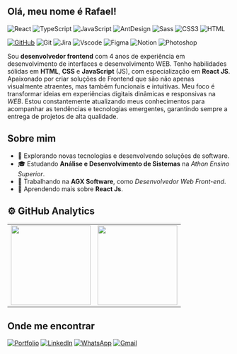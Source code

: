 ## Olá, meu nome é Rafael!

![React](https://img.shields.io/badge/React-20232A?style=for-the-badge&logo=react&logoColor=61DAFB)
![TypeScript](https://img.shields.io/badge/TypeScript-007ACC?style=for-the-badge&logo=typescript&logoColor=white)
![JavaScript](https://img.shields.io/badge/JavaScript-F7DF1E?style=for-the-badge&logo=javascript&logoColor=black)
![AntDesign](https://img.shields.io/badge/Ant%20Design-1890FF?style=for-the-badge&logo=antdesign&logoColor=white)
![Sass](https://img.shields.io/badge/Sass-CC6699?style=for-the-badge&logo=sass&logoColor=white)
![CSS3](https://img.shields.io/badge/CSS3-1572B6?style=for-the-badge&logo=css3&logoColor=white)
![HTML](https://img.shields.io/badge/HTML5-E34F26?style=for-the-badge&logo=html5&logoColor=white)

[![GitHub](https://img.shields.io/badge/GitHub-100000?style=for-the-badge&logo=github&logoColor=white)](https://github.com/RafaelHDSV)
![Git](https://img.shields.io/badge/GIT-E44C30?style=for-the-badge&logo=git&logoColor=white)
![Jira](https://img.shields.io/badge/Jira-0052CC?style=for-the-badge&logo=Jira&logoColor=white)
![Vscode](https://img.shields.io/badge/Vscode-007ACC?style=for-the-badge&logo=visual-studio-code&logoColor=white)
![Figma](https://img.shields.io/badge/Figma-F24E1E?style=for-the-badge&logo=figma&logoColor=white)
![Notion](https://img.shields.io/badge/Notion-000000?style=for-the-badge&logo=notion&logoColor=white)
![Photoshop](https://img.shields.io/badge/Adobe%20Photoshop-31A8FF?style=for-the-badge&logo=Adobe%20Photoshop&logoColor=black)

<p> 
  Sou <strong>desenvolvedor frontend</strong> com 4 anos de experiência em desenvolvimento de interfaces e desenvolvimento WEB. Tenho habilidades sólidas em <strong>HTML</strong>, <strong>CSS</strong> e <strong>JavaScript</strong> (JS), com especialização em <strong>React JS</strong>. Apaixonado por criar soluções de Frontend que são não apenas visualmente atraentes, mas também funcionais e intuitivas. Meu foco é transformar ideias em experiências digitais dinâmicas e responsivas na <i>WEB</i>. Estou constantemente atualizando meus conhecimentos para acompanhar as tendências e tecnologias emergentes, garantindo sempre a entrega de projetos de alta qualidade.
</p>

## Sobre mim

-    🤔 Explorando novas tecnologias e desenvolvendo soluções de software.
-    🎓 Estudando <strong>Análise e Desenvolvimento de Sistemas</strong> na <i>Athon Ensino Superior</i>.
-    💼 Trabalhando na <strong>AGX Software</strong>, como <i>Desenvolvedor Web Front-end</i>.
-    🌱 Aprendendo mais sobre <strong>React Js</strong>.

## ⚙️ GitHub Analytics

<table>
  <tr>
    <td>
      <img height="180em" src="https://github-readme-stats.vercel.app/api?username=RafaelHDSV&theme=dracula&show_icons=true&locale=pt-br" />
    </td>
    <td>
      <img height="180em" src="https://github-readme-stats.vercel.app/api/top-langs/?username=RafaelHDSV&theme=dracula&show_icons=true&locale=pt-br&layout=compact" />
    </td>
  </tr>
</table>

## Onde me encontrar

[![Portfolio](https://img.shields.io/badge/Portfolio-FF5722?style=for-the-badge&logo=todoist&logoColor=white)](https://seulink.com)
[![LinkedIn](https://img.shields.io/badge/LinkedIn-0077B5?style=for-the-badge&logo=linkedin&logoColor=white)](https://www.linkedin.com/in/rafael-vieira-223018210/)
[![WhatsApp](https://img.shields.io/badge/WhatsApp-25D366?style=for-the-badge&logo=whatsapp&logoColor=white)](https://wa.me/5511947100007)
[![Gmail](https://img.shields.io/badge/Gmail-D14836?style=for-the-badge&logo=gmail&logoColor=white)](mailto:rafaelvieira1720@gmail.com)

<br/>
